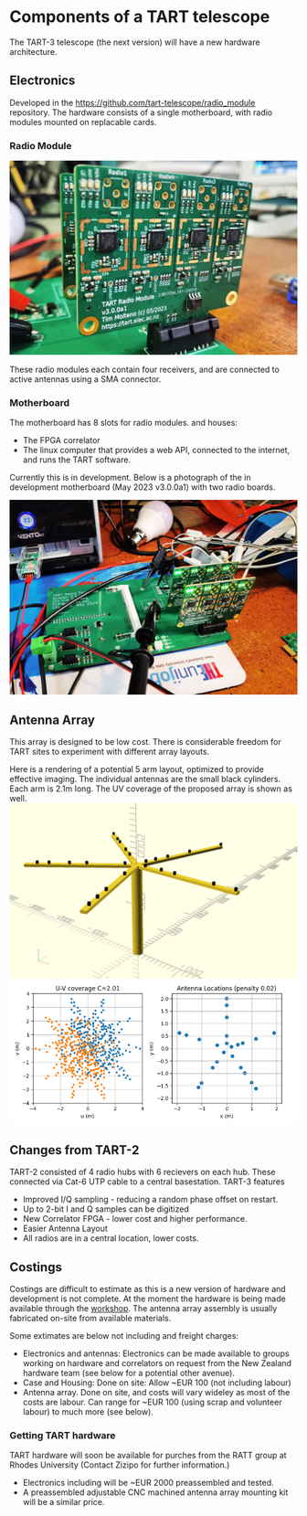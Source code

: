 # Components of a TART telescope

The TART-3 telescope (the next version) will have a new hardware architecture.

## Electronics

Developed in the https://github.com/tart-telescope/radio_module repository. The hardware consists of a single motherboard, with radio modules mounted on replacable cards.

### Radio Module

![TART-3 Radio Module](./tart3_radio_module.jpg)

These radio modules each contain four receivers, and are connected to active antennas using a SMA connector. 

### Motherboard

The motherboard has 8 slots for radio modules. and houses:
* The FPGA correlator
* The linux computer that provides a web API, connected to the internet, and runs the TART software.

Currently this is in development. Below is a photograph of the in development motherboard (May 2023 v3.0.0a1) with two radio boards. 

![TART-3 Motherboard](./motherboard3a1.jpg)

## Antenna Array

This array is designed to be low cost. There is considerable freedom for TART sites to experiment with different array layouts.

Here is a rendering of a potential 5 arm layout, optimized to provide effective imaging. The individual antennas are the small black cylinders. Each arm is 2.1m long. The UV coverage of the proposed array is shown as well. 
![TART-3 five arm rendering](./optimized_array.png)
![TART-3 five arm](./uv_coverage.png)

## Changes from TART-2

TART-2 consisted of 4 radio hubs with 6 recievers on each hub. These connected via Cat-6 UTP cable to a central basestation. TART-3 features

* Improved I/Q sampling - reducing a random phase offset on restart.
* Up to 2-bit I and Q samples can be digitized
* New Correlator FPGA - lower cost and higher performance.
* Easier Antenna Layout
* All radios are in a central location, lower costs.


## Costings

Costings are difficult to estimate as this is a new version of hardware and development is not complete. At the moment the hardware is being made available through the [workshop](/docs/install/workshop). The antenna array assembly is usually fabricated on-site from available materials. 

Some extimates are below not including and freight charges:
* Electronics and antennas: Electronics can be made available to groups working on hardware and correlators on request from the New Zealand hardware team (see below for a potential other avenue). 
* Case and Housing: Done on site: Allow ~EUR 100 (not including labour)
* Antenna array. Done on site, and costs will vary wideley as most of the costs are labour.  Can range for ~EUR 100 (using scrap and volunteer labour) to much more (see below).

### Getting TART hardware

TART hardware will soon be available for purches from the RATT group at Rhodes University (Contact Zizipo for further information.)
* Electronics including will be ~EUR 2000 preassembled and tested.
* A preassembled adjustable CNC machined antenna array mounting kit will be a similar price.
